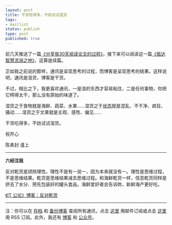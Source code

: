 ```yaml
--- 
layout: post
title: 干货吃得多，不妨试试湿货
tags: 
- maillist
status: publish
type: post
published: true
---
```



前几天推送了一篇[《分享我30天阅读论文的过程》](http://mesule.com/2016/03/read-paper-a-month)，接下来可以阅读这一篇[《抵达智慧流淌之地》](http://cnfeat.com/blog/2016/04/05/find-paper/)，这算是续篇。

正如我之前说的那样，通讯是呈现思考的过程，而博客是呈现思考的结果。这样说吧，通讯是湿货，博客是干货。

不过，相比之下，我更喜欢通讯，一是湿的东西才容易粘住，二是任何事物，你把它榨得太干，那么没有原始的味道了。

湿货之于食物就是海鲜、蔬菜、水果……湿货之于[状态](https://apple4us.com/2013/11/wet-podcast-itgonglun/)就是混乱、不干净、疯狂、骚动……湿货之于文章就是主观、感性、偏见……

干货吃得多，不妨试试湿货。


祝开心

陈素封 谨上

----

**六经注我**


反对乾货是颂扬理性。理性不是有一说一，因为本来就没有一。理性是思维过程，不是思维结果。乾货是思维结果减去思维过程。和海鲜乾货一样，信息乾货同样是挤去了水分、预先包装好的罐头食品。海鲜爱好者会告诉妳，新鲜海产更好吃。

[《IT 公论》博客：反对乾货](http://zhuanlan.zhihu.com/p/20633914)

----

注：你可以在 [存档](http://tinyletter.com/cnfeat/archive) 和 [备份博客](mesule.com) 查阅所有通讯，点击 [这里](http://tinyletter.com/cnfeat) 用邮件订阅或点击  [这里](http://mesule.com/feed/) 用 RSS 订阅。此外，我还有 [博客](cnfeat.com) 和 [公众号](http://t.cn/RGaif2N)。


